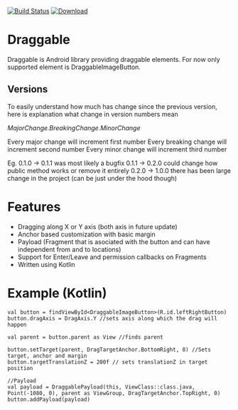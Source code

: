 [![Build Status](https://travis-ci.org/adsamcik/Draggable.svg?branch=master)](https://travis-ci.org/adsamcik/Draggable)
[ ![Download](https://api.bintray.com/packages/adsamcik/android-components/draggable/images/download.svg) ](https://bintray.com/adsamcik/android-components/draggable/_latestVersion)

# Draggable

Draggable is Android library providing draggable elements. For now only supported element is 
DraggableImageButton.

## Versions
To easily understand how much has change since the previous version, here is explanation what change in version numbers mean

*MajorChange.BreakingChange.MinorChange*

Every major change will increment first number
Every breaking change will increment second number
Every minor change will increment third number

Eg. 0.1.0 -> 0.1.1 was most likely a bugfix
    0.1.1 -> 0.2.0 could change how public method works or remove it entirely
    0.2.0 -> 1.0.0 there has been large change in the project (can be just under the hood though)

# Features
- Dragging along X or Y axis (both axis in future update)
- Anchor based customization with basic margin
- Payload (Fragment that is asociated with the button and can have independent from and to locations)
- Support for Enter/Leave and permission callbacks on Fragments
- Written using Kotlin

# Example (Kotlin)

    val button = findViewById<DraggableImageButton>(R.id.leftRightButton)
    button.dragAxis = DragAxis.Y //sets axis along which the drag will happen

    val parent = button.parent as View //finds parent

    button.setTarget(parent, DragTargetAnchor.BottomRight, 8) //Sets target, anchor and margin
    button.targetTranslationZ = 200f // sets translationZ in target position
    
    //Payload
    val payload = DraggablePayload(this, ViewClass::class.java, Point(-1080, 0), parent as ViewGroup, DragTargetAnchor.TopRight, 0)
    button.addPayload(payload)
